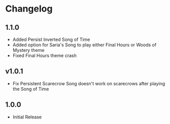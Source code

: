 # Changelog

## 1.1.0

* Added Persist Inverted Song of Time
* Added option for Saria's Song to play either Final Hours or Woods of Mystery theme
* Fixed Final Hours theme crash

## v1.0.1

* Fix Persistent Scarecrow Song doesn't work on scarecrows after playing the Song of Time

## 1.0.0

* Initial Release
